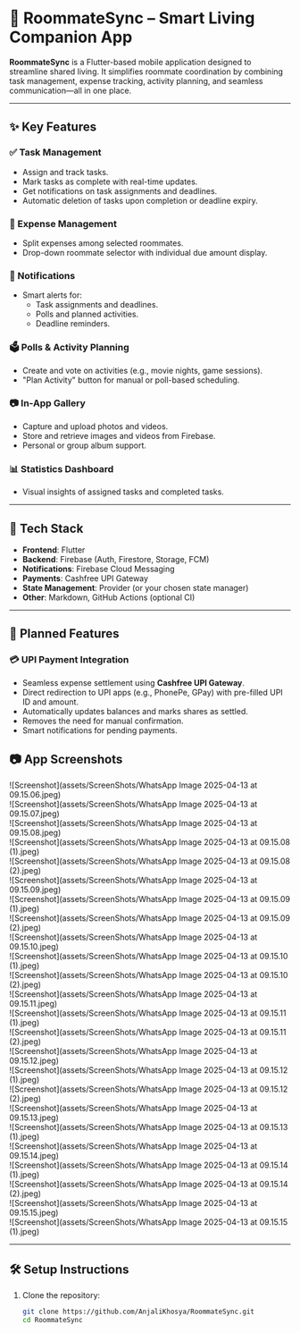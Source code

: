 # 🏡 RoommateSync – Smart Living Companion App

**RoommateSync** is a Flutter-based mobile application designed to streamline shared living. It simplifies roommate coordination by combining task management, expense tracking, activity planning, and seamless communication—all in one place.

---

## ✨ Key Features

### ✅ Task Management
- Assign and track tasks.
- Mark tasks as complete with real-time updates.
- Get notifications on task assignments and deadlines.
- Automatic deletion of tasks upon completion or deadline expiry.

### 💸 Expense Management
- Split expenses among selected roommates.
- Drop-down roommate selector with individual due amount display.

### 🔔 Notifications
- Smart alerts for:
  - Task assignments and deadlines.
  - Polls and planned activities.
  - Deadline reminders.

### 🗳️ Polls & Activity Planning
- Create and vote on activities (e.g., movie nights, game sessions).
- "Plan Activity" button for manual or poll-based scheduling.

### 📷 In-App Gallery
- Capture and upload photos and videos.
- Store and retrieve images and videos from Firebase.
- Personal or group album support.

### 📊 Statistics Dashboard
- Visual insights of assigned tasks and completed tasks.

---

## 🚀 Tech Stack

- **Frontend**: Flutter
- **Backend**: Firebase (Auth, Firestore, Storage, FCM)
- **Notifications**: Firebase Cloud Messaging
- **Payments**: Cashfree UPI Gateway
- **State Management**: Provider (or your chosen state manager)
- **Other**: Markdown, GitHub Actions (optional CI)

---

## 🧩 Planned Features

### 💳 UPI Payment Integration
- Seamless expense settlement using **Cashfree UPI Gateway**.
- Direct redirection to UPI apps (e.g., PhonePe, GPay) with pre-filled UPI ID and amount.
- Automatically updates balances and marks shares as settled.
- Removes the need for manual confirmation.
- Smart notifications for pending payments.

## 📷 App Screenshots

![Screenshot](assets/ScreenShots/WhatsApp Image 2025-04-13 at 09.15.06.jpeg)  
![Screenshot](assets/ScreenShots/WhatsApp Image 2025-04-13 at 09.15.07.jpeg)  
![Screenshot](assets/ScreenShots/WhatsApp Image 2025-04-13 at 09.15.08.jpeg)  
![Screenshot](assets/ScreenShots/WhatsApp Image 2025-04-13 at 09.15.08 (1).jpeg)  
![Screenshot](assets/ScreenShots/WhatsApp Image 2025-04-13 at 09.15.08 (2).jpeg)  
![Screenshot](assets/ScreenShots/WhatsApp Image 2025-04-13 at 09.15.09.jpeg)  
![Screenshot](assets/ScreenShots/WhatsApp Image 2025-04-13 at 09.15.09 (1).jpeg)  
![Screenshot](assets/ScreenShots/WhatsApp Image 2025-04-13 at 09.15.09 (2).jpeg)  
![Screenshot](assets/ScreenShots/WhatsApp Image 2025-04-13 at 09.15.10.jpeg)  
![Screenshot](assets/ScreenShots/WhatsApp Image 2025-04-13 at 09.15.10 (1).jpeg)  
![Screenshot](assets/ScreenShots/WhatsApp Image 2025-04-13 at 09.15.10 (2).jpeg)  
![Screenshot](assets/ScreenShots/WhatsApp Image 2025-04-13 at 09.15.11.jpeg)  
![Screenshot](assets/ScreenShots/WhatsApp Image 2025-04-13 at 09.15.11 (1).jpeg)  
![Screenshot](assets/ScreenShots/WhatsApp Image 2025-04-13 at 09.15.11 (2).jpeg)  
![Screenshot](assets/ScreenShots/WhatsApp Image 2025-04-13 at 09.15.12.jpeg)  
![Screenshot](assets/ScreenShots/WhatsApp Image 2025-04-13 at 09.15.12 (1).jpeg)  
![Screenshot](assets/ScreenShots/WhatsApp Image 2025-04-13 at 09.15.12 (2).jpeg)  
![Screenshot](assets/ScreenShots/WhatsApp Image 2025-04-13 at 09.15.13.jpeg)  
![Screenshot](assets/ScreenShots/WhatsApp Image 2025-04-13 at 09.15.13 (1).jpeg)  
![Screenshot](assets/ScreenShots/WhatsApp Image 2025-04-13 at 09.15.14.jpeg)  
![Screenshot](assets/ScreenShots/WhatsApp Image 2025-04-13 at 09.15.14 (1).jpeg)  
![Screenshot](assets/ScreenShots/WhatsApp Image 2025-04-13 at 09.15.14 (2).jpeg)  
![Screenshot](assets/ScreenShots/WhatsApp Image 2025-04-13 at 09.15.15.jpeg)  
![Screenshot](assets/ScreenShots/WhatsApp Image 2025-04-13 at 09.15.15 (1).jpeg)

---

## 🛠️ Setup Instructions

1. Clone the repository:
   ```bash
   git clone https://github.com/AnjaliKhosya/RoommateSync.git
   cd RoommateSync
